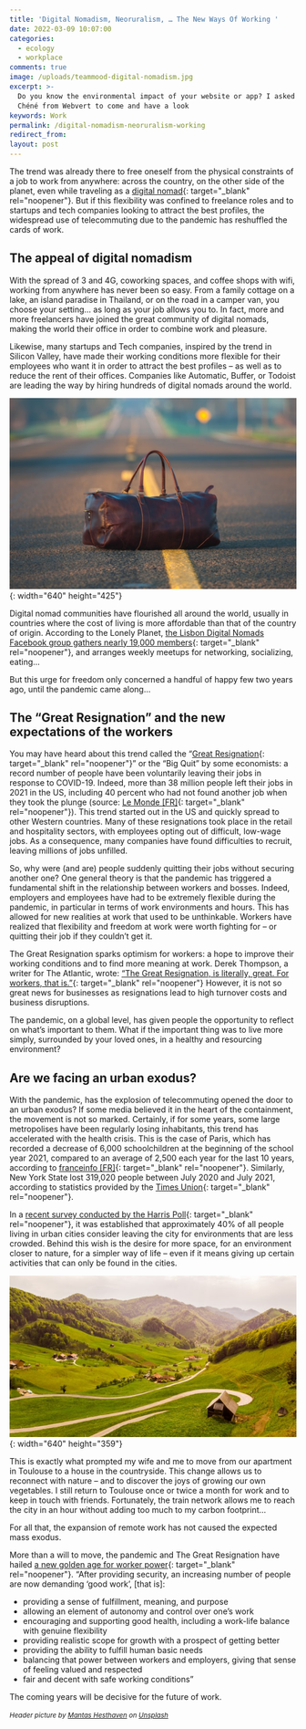 ```yaml
---
title: 'Digital Nomadism, Neoruralism, … The New Ways Of Working '
date: 2022-03-09 10:07:00
categories:
  - ecology
  - workplace
comments: true
image: /uploads/teammood-digital-nomadism.jpg
excerpt: >-
  Do you know the environmental impact of your website or app? I asked Youen
  Chéné from Webvert to come and have a look
keywords: Work
permalink: /digital-nomadism-neoruralism-working
redirect_from:
layout: post
---
```

The trend was already there to free oneself from the physical constraints of a job to work from anywhere: across the country, on the other side of the planet, even while traveling as a [digital nomad](https://www.systancia.com/en/definition-digital-nomadism/){: target="_blank" rel="noopener"}. But if this flexibility was confined to freelance roles and to startups and tech companies looking to attract the best profiles, the widespread use of telecommuting due to the pandemic has reshuffled the cards of work.

## **The appeal of digital nomadism**

With the spread of 3 and 4G, coworking spaces, and coffee shops with wifi, working from anywhere has never been so easy. From a family cottage on a lake, an island paradise in Thailand, or on the road in a camper van, you choose your setting… as long as your job allows you to. In fact, more and more freelancers have joined the great community of digital nomads, making the world their office in order to combine work and pleasure.&nbsp;

Likewise, many startups and Tech companies, inspired by the trend in Silicon Valley, have made their working conditions more flexible for their employees who want it in order to attract the best profiles – as well as to reduce the rent of their offices. Companies like Automatic, Buffer, or Todoist are leading the way by hiring hundreds of digital nomads around the world.

![Bag on a road](/uploads/digital-nomadism-teammood.jpg "Photo by Jed Owen (Unsplash)"){: width="640" height="425"}

Digital nomad communities have flourished all around the world, usually in countries where the cost of living is more affordable than that of the country of origin. According to the Lonely Planet, [the Lisbon Digital Nomads Facebook group gathers nearly 19,000 members](https://www.lonelyplanet.com/articles/digital-nomads-remote-working-lisbon){: target="_blank" rel="noopener"}, and arranges weekly meetups for networking, socializing, eating…

But this urge for freedom only concerned a handful of happy few two years ago, until the pandemic came along...

## **The “Great Resignation” and the new expectations of the workers**

You may have heard about this trend called the “[Great Resignation](https://www.bbc.com/worklife/article/20210629-the-great-resignation-how-employers-drove-workers-to-quit){: target="_blank" rel="noopener"}” or the “Big Quit” by some economists: a record number of people have been voluntarily leaving their jobs in response to COVID-19. Indeed, more than 38 million people left their jobs in 2021 in the US, including 40 percent who had not found another job when they took the plunge (source: [Le Monde \[FR\]](https://www.lemonde.fr/emploi/article/2022/01/25/la-grande-demission-aux-etats-unis-une-vague-de-departs-deferle-sur-les-entreprises_6110824_1698637.html){: target="_blank" rel="noopener"}). This trend started out in the US and quickly spread to other Western countries. Many of these resignations took place in the retail and hospitality sectors, with employees opting out of difficult, low-wage jobs. As a consequence, many companies have found difficulties to recruit, leaving millions of jobs unfilled.

So, why were (and are) people suddenly quitting their jobs without securing another one? One general theory is that the pandemic has triggered a fundamental shift in the relationship between workers and bosses. Indeed, employers and employees have had to be extremely flexible during the pandemic, in particular in terms of work environments and hours. This has allowed for new realities at work that used to be unthinkable. Workers have realized that flexibility and freedom at work were worth fighting for – or quitting their job if they couldn’t get it.

The Great Resignation sparks optimism for workers: a hope to improve their working conditions and to find more meaning at work. Derek Thompson, a writer for The Atlantic, wrote: [“The Great Resignation, is literally, great. For workers, that is.”](https://www.theatlantic.com/ideas/archive/2021/10/great-resignation-accelerating/620382/){: target="_blank" rel="noopener"} However, it is not so great news for businesses as resignations lead to high turnover costs and business disruptions.&nbsp;

The pandemic, on a global level, has given people the opportunity to reflect on what’s important to them. What if the important thing was to live more simply, surrounded by your loved ones, in a healthy and resourcing environment?

## **Are we facing an urban exodus?**

With the pandemic, has the explosion of telecommuting opened the door to an urban exodus? If some media believed it in the heart of the containment, the movement is not so marked. Certainly, if for some years, some large metropolises have been regularly losing inhabitants, this trend has accelerated with the health crisis. This is the case of Paris, which has recorded a decrease of 6,000 schoolchildren at the beginning of the school year 2021, compared to an average of 2,500 each year for the last 10 years, according to [franceinfo \[FR\]](https://www.francetvinfo.fr/sante/maladie/coronavirus/deconfinement/info-franceinfo-les-parisiens-demenagent-la-capitale-perd-6-000-ecoliers-en-un-an_4803781.html){: target="_blank" rel="noopener"}. Similarly, New York State lost 319,020 people between July 2020 and July 2021, according to statistics provided by the [Times Union](https://www.timesunion.com/news/article/New-York-s-population-fell-more-than-any-other-16722613.php){: target="_blank" rel="noopener"}.

In a [recent survey conducted by the Harris Poll](https://theharrispoll.com/wp-content/uploads/2020/04/The-Harris-Poll_COVID19-Tracker_Wave-9.pdf){: target="_blank" rel="noopener"}, it was established that approximately 40% of all people living in urban cities consider leaving the city for environments that are less crowded. Behind this wish is the desire for more space, for an environment closer to nature, for a simpler way of life – even if it means giving up certain activities that can only be found in the cities.

![Houses in the countryside](/uploads/teammood-countryside.jpg "Photo by Sven Fischer (Unsplash)"){: width="640" height="359"}

This is exactly what prompted my wife and me to move from our apartment in Toulouse to a house in the countryside. This change allows us to reconnect with nature – and to discover the joys of growing our own vegetables. I still return to Toulouse once or twice a month for work and to keep in touch with friends. Fortunately, the train network allows me to reach the city in an hour without adding too much to my carbon footprint...

For all that, the expansion of remote work has not caused the expected mass exodus.&nbsp;

More than a will to move, the pandemic and The Great Resignation have hailed [a new golden age for worker power](https://medium.com/future-of-work/the-great-resignation-what-does-this-mean-for-the-future-of-work-37b342ce4e59){: target="_blank" rel="noopener"}. “After providing security, an increasing number of people are now demanding ‘good work’, \[that is\]:

* providing a sense of fulfillment, meaning, and purpose
* allowing an element of autonomy and control over one’s work
* encouraging and supporting good health, including a work-life balance with genuine flexibility
* providing realistic scope for growth with a prospect of getting better
* providing the ability to fulfill human basic needs
* balancing that power between workers and employers, giving that sense of feeling valued and respected
* fair and decent with safe working conditions”

The coming years will be decisive for the future of work.

<small><em>Header picture by <a target="_blank" rel="noopener" href="https://unsplash.com/@mantashesthaven?utm_source=unsplash&amp;utm_medium=referral&amp;utm_content=creditCopyText">Mantas Hesthaven</a>&nbsp;on <a target="_blank" rel="noopener" href="https://unsplash.com/?utm_source=unsplash&amp;utm_medium=referral&amp;utm_content=creditCopyText">Unsplash</a></em></small>
